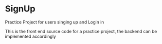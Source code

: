 # SignUp
Practice Project for users singing up and Login in

This is the front end source code for a practice project, the backend can be implemented accordingly
